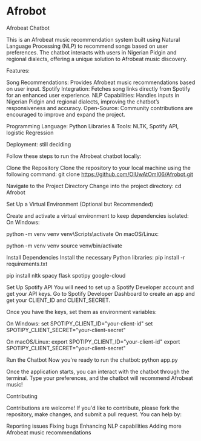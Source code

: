 # Afrobot
Afrobeat Chatbot

This is an Afrobeat music recommendation system built using Natural Language Processing (NLP) to recommend songs based on user preferences. The chatbot interacts with users in Nigerian Pidgin and regional dialects, offering a unique solution to Afrobeat music discovery.

Features:

Song Recommendations: Provides Afrobeat music recommendations based on user input.
Spotify Integration: Fetches song links directly from Spotify for an enhanced user experience.
NLP Capabilities: Handles inputs in Nigerian Pidgin and regional dialects, improving the chatbot’s responsiveness and accuracy.
Open-Source: Community contributions are encouraged to improve and expand the project.


Programming Language: Python
Libraries & Tools: NLTK, Spotify API, logistic Regression 

Deployment: still deciding 


Follow these steps to run the Afrobeat chatbot locally:

Clone the Repository
Clone the repository to your local machine using the following command:
git clone https://github.com/OlUwAtOmI06/Afrobot.git

Navigate to the Project Directory
Change into the project directory:
cd Afrobot

Set Up a Virtual Environment (Optional but Recommended)

Create and activate a virtual environment to keep dependencies isolated:
On Windows:

python -m venv venv
venv\Scripts\activate
On macOS/Linux:

python -m venv venv
source venv/bin/activate

Install Dependencies
Install the necessary Python libraries:
pip install -r requirements.txt

pip install nltk spacy flask spotipy google-cloud

Set Up Spotify API
You will need to set up a Spotify Developer account and get your API keys.
Go to Spotify Developer Dashboard to create an app and get your CLIENT_ID and CLIENT_SECRET.

Once you have the keys, set them as environment variables:

On Windows:
set SPOTIPY_CLIENT_ID="your-client-id"
set SPOTIPY_CLIENT_SECRET="your-client-secret"

On macOS/Linux:
export SPOTIPY_CLIENT_ID="your-client-id"
export SPOTIPY_CLIENT_SECRET="your-client-secret"

Run the Chatbot
Now you're ready to run the chatbot:
python app.py

Once the application starts, you can interact with the chatbot through the terminal. Type your preferences, and the chatbot will recommend Afrobeat music!


Contributing

Contributions are welcome! If you'd like to contribute, please fork the repository, make changes, and submit a pull request. You can help by:

Reporting issues
Fixing bugs
Enhancing NLP capabilities
Adding more Afrobeat music recommendations
